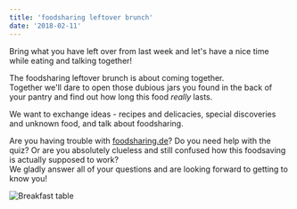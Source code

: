 ```yaml
---
title: 'foodsharing leftover brunch'
date: '2018-02-11'
---
```


Bring what you have left over from last week and let's have a nice time while eating and talking together!

The foodsharing leftover brunch is about coming together.  
Together we'll dare to open those dubious jars you found in the back of your pantry and find out how long this food _really_ lasts.

We want to exchange ideas - recipes and delicacies, special discoveries and unknown food, and talk about foodsharing.

Are you having trouble with [foodsharing.de](https://foodsharing.de)? Do you need help with the quiz? Or are you absolutely clueless and still confused how this foodsaving is actually supposed to work?  
We gladly answer all of your questions and are looking forward to getting to know you!

![Breakfast table](/pics/breakfast.jpg)
